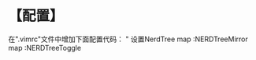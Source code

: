 # 【配置】
在".vimrc"文件中增加下面配置代码：
" 设置NerdTree
map <F3> :NERDTreeMirror<CR>
map <F3> :NERDTreeToggle<CR>
